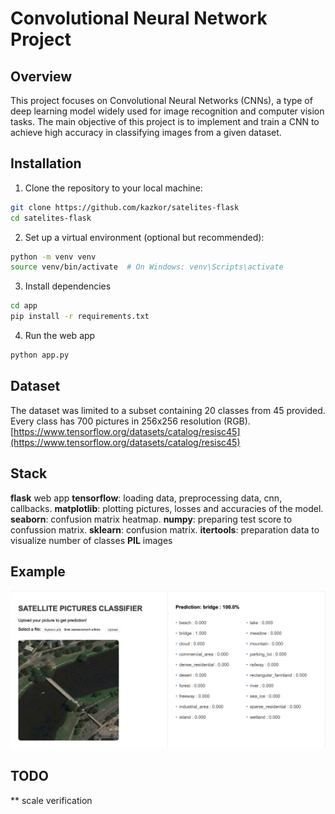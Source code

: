 # Convolutional Neural Network Project

## Overview

This project focuses on Convolutional Neural Networks (CNNs), a type of deep learning model widely used for image recognition and computer vision tasks. The main objective of this project is to implement and train a CNN to achieve high accuracy in classifying images from a given dataset.

## Installation

1. Clone the repository to your local machine:

```bash
git clone https://github.com/kazkor/satelites-flask
cd satelites-flask
```

2. Set up a virtual environment (optional but recommended):

```bash
python -m venv venv
source venv/bin/activate  # On Windows: venv\Scripts\activate
```

3. Install dependencies

```bash
cd app
pip install -r requirements.txt
```

4. Run the web app

```bash
python app.py
```

## Dataset

The dataset was limited to a subset containing 20 classes from 45 provided. Every class has 700 pictures in 256x256 resolution (RGB). [https://www.tensorflow.org/datasets/catalog/resisc45](https://www.tensorflow.org/datasets/catalog/resisc45)

## Stack

**flask** web app
**tensorflow**: loading data, preprocessing data, cnn, callbacks.
**matplotlib**: plotting pictures, losses and accuracies of the model.
**seaborn**: confusion matrix heatmap.
**numpy**: preparing test score to confussion matrix.
**sklearn**: confusion matrix.
**itertools**: preparation data to visualize number of classes
**PIL** images

## Example

![](app/static/main_page.png)

## TODO

** scale verification
